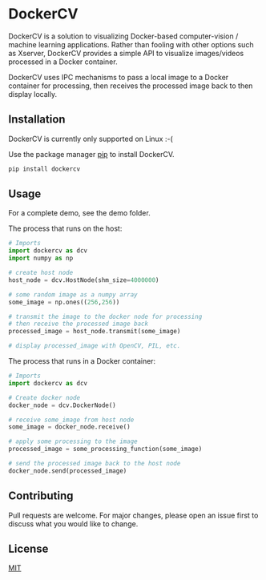 # DockerCV

DockerCV is a solution to visualizing Docker-based computer-vision / machine learning applications. Rather than fooling with other options such as Xserver, DockerCV provides a simple API to visualize images/videos processed in a Docker container.

DockerCV uses IPC mechanisms to pass a local image to a Docker container for processing, then receives the processed image back to then display locally.

## Installation

DockerCV is currently only supported on Linux :-(

Use the package manager [pip](https://pip.pypa.io/en/stable/) to install DockerCV.

```bash
pip install dockercv
```

## Usage

For a complete demo, see the demo folder.

The process that runs on the host:

```python
# Imports
import dockercv as dcv
import numpy as np

# create host node
host_node = dcv.HostNode(shm_size=4000000)

# some random image as a numpy array
some_image = np.ones((256,256))

# transmit the image to the docker node for processing
# then receive the processed image back
processed_image = host_node.transmit(some_image)

# display processed_image with OpenCV, PIL, etc.

```

The process that runs in a Docker container:

```python
# Imports
import dockercv as dcv

# Create docker node
docker_node = dcv.DockerNode()

# receive some_image from host node
some_image = docker_node.receive()

# apply some processing to the image
processed_image = some_processing_function(some_image)

# send the processed image back to the host node
docker_node.send(processed_image)

```

## Contributing
Pull requests are welcome. For major changes, please open an issue first to discuss what you would like to change.

## License
[MIT](https://choosealicense.com/licenses/mit/)
